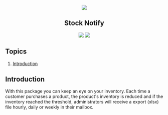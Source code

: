 <p align="center">
    <img src="https://bagisto.com/wp-content/themes/bagisto/images/logo.png" />
    <h2 align="center">Stock Notify</h2>
</p>

<p align="center">
  <img src="https://img.shields.io/badge/Version-1.0-blue.svg">
  <img src="https://img.shields.io/badge/License-EULA-blue.svg">
</p>

## Topics
1. [Introduction](#introduction)

## Introduction
With this package you can keep an eye on your inventory. 
Each time a customer purchases a product, the product's inventory is reduced and if the inventory reached the threshold, administrators will receive a export (xlsx) file  hourly, daily or weekly in their mailbox.